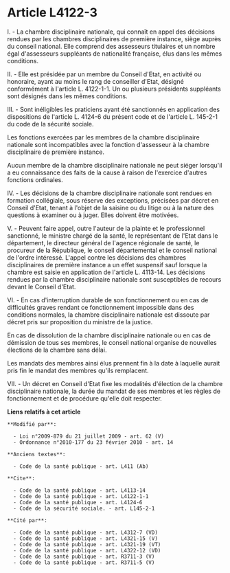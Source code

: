 # Article L4122-3

I. - La chambre disciplinaire nationale, qui connaît en appel des décisions rendues par les chambres disciplinaires de
première instance, siège auprès du conseil national. Elle comprend des assesseurs titulaires et un nombre égal d'assesseurs
suppléants de nationalité française, élus dans les mêmes conditions. 

II. - Elle est présidée par un membre du Conseil d'Etat, en activité ou honoraire, ayant au moins le rang de conseiller
d'Etat, désigné conformément à l'article L. 4122-1-1. Un ou plusieurs présidents suppléants sont désignés dans les mêmes
conditions. 

III. - Sont inéligibles les praticiens ayant été sanctionnés en application des dispositions de l'article L. 4124-6 du
présent code et de l'article L. 145-2-1 du code de la sécurité sociale. 

Les fonctions exercées par les membres de la chambre disciplinaire nationale sont incompatibles avec la fonction d'assesseur
à la chambre disciplinaire de première instance. 

Aucun membre de la chambre disciplinaire nationale ne peut siéger lorsqu'il a eu connaissance des faits de la cause à raison
de l'exercice d'autres fonctions ordinales. 

IV. - Les décisions de la chambre disciplinaire nationale sont rendues en formation collégiale, sous réserve des exceptions,
précisées par décret en Conseil d'Etat, tenant à l'objet de la saisine ou du litige ou à la nature des questions à examiner
ou à juger. Elles doivent être motivées.

V. - Peuvent faire appel, outre l'auteur de la plainte et le professionnel sanctionné, le ministre chargé de la santé, le
représentant de l'Etat dans le département, le directeur général de l'agence régionale de santé, le procureur de la
République, le conseil départemental et le conseil national de l'ordre intéressé. L'appel contre les décisions des chambres
disciplinaires de première instance a un effet suspensif sauf lorsque la chambre est saisie en application de l'article L.
4113-14. Les décisions rendues par la chambre disciplinaire nationale sont susceptibles de recours devant le Conseil d'Etat. 

VI. - En cas d'interruption durable de son fonctionnement ou en cas de difficultés graves rendant ce fonctionnement
impossible dans des conditions normales, la chambre disciplinaire nationale est dissoute par décret pris sur proposition du
ministre de la justice. 

En cas de dissolution de la chambre disciplinaire nationale ou en cas de démission de tous ses membres, le conseil national
organise de nouvelles élections de la chambre sans délai. 

Les mandats des membres ainsi élus prennent fin à la date à laquelle aurait pris fin le mandat des membres qu'ils
remplacent. 

VII. - Un décret en Conseil d'Etat fixe les modalités d'élection de la chambre disciplinaire nationale, la durée du mandat de
ses membres et les règles de fonctionnement et de procédure qu'elle doit respecter.

**Liens relatifs à cet article**

	**Modifié par**:

	  - Loi n°2009-879 du 21 juillet 2009 - art. 62 (V)
	  - Ordonnance n°2010-177 du 23 février 2010 - art. 14

	**Anciens textes**:

	  - Code de la santé publique - art. L411 (Ab)

	**Cite**:

	  - Code de la santé publique - art. L4113-14
	  - Code de la santé publique - art. L4122-1-1
	  - Code de la santé publique - art. L4124-6
	  - Code de la sécurité sociale. - art. L145-2-1

	**Cité par**:

	  - Code de la santé publique - art. L4312-7 (VD)
	  - Code de la santé publique - art. L4321-15 (V)
	  - Code de la santé publique - art. L4321-19 (VT)
	  - Code de la santé publique - art. L4322-12 (VD)
	  - Code de la santé publique - art. R3711-3 (V)
	  - Code de la santé publique - art. R3711-5 (V)
